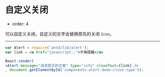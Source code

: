 # 自定义关闭

- order: 4

可以自定义关闭，自定义的文字会替换原先的关闭 `Icon`。

---

````jsx
var Alert = require('antd/lib/alert');
var link = <a href="javascript:;">不再提醒</a>

React.render(
<Alert message="消息提示的文案" type="info" closeText={link} />
, document.getElementById('components-alert-demo-close-type'));
````
